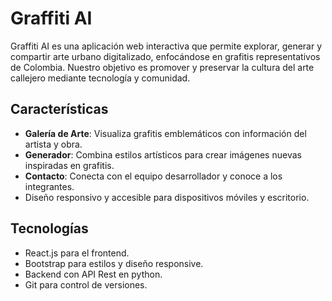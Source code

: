 # Graffiti AI

Graffiti AI es una aplicación web interactiva que permite explorar, generar y compartir arte urbano digitalizado, enfocándose en grafitis representativos de Colombia. Nuestro objetivo es promover y preservar la cultura del arte callejero mediante tecnología y comunidad.

## Características

- **Galería de Arte**: Visualiza grafitis emblemáticos con información del artista y obra.
- **Generador**: Combina estilos artísticos para crear imágenes nuevas inspiradas en grafitis.
- **Contacto**: Conecta con el equipo desarrollador y conoce a los integrantes.
- Diseño responsivo y accesible para dispositivos móviles y escritorio.

## Tecnologías

- React.js para el frontend.
- Bootstrap para estilos y diseño responsive.
- Backend con API Rest en python.
- Git para control de versiones.
